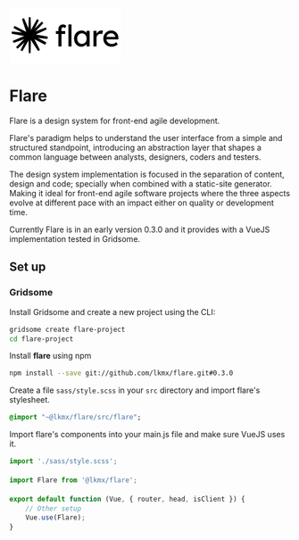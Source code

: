 ![Flare](./flare.png)

# Flare

Flare is a design system for front-end agile development. 

Flare's paradigm helps to understand the user interface from a simple and structured standpoint, introducing an abstraction layer that shapes a common language between analysts, designers, coders and testers.

The design system implementation is focused in the separation of content, design and code; specially when combined with a static-site generator. Making it ideal for front-end agile software projects where the three aspects evolve at different pace with an impact either on quality or development time.

Currently Flare is in an early version 0.3.0 and it provides with a VueJS implementation tested in Gridsome.

## Set up

### Gridsome

Install Gridsome and create a new project using the CLI:

````bash
gridsome create flare-project
cd flare-project
````

Install **flare** using npm

````bash
npm install --save git://github.com/lkmx/flare.git#0.3.0
````

Create a file `sass/style.scss` in your `src` directory and import flare's stylesheet.

````sass
@import "~@lkmx/flare/src/flare";
````

Import flare's components into your main.js file and make sure VueJS uses it.

````javascript
import './sass/style.scss';

import Flare from '@lkmx/flare';

export default function (Vue, { router, head, isClient }) {
    // Other setup
    Vue.use(Flare);  
}

````

